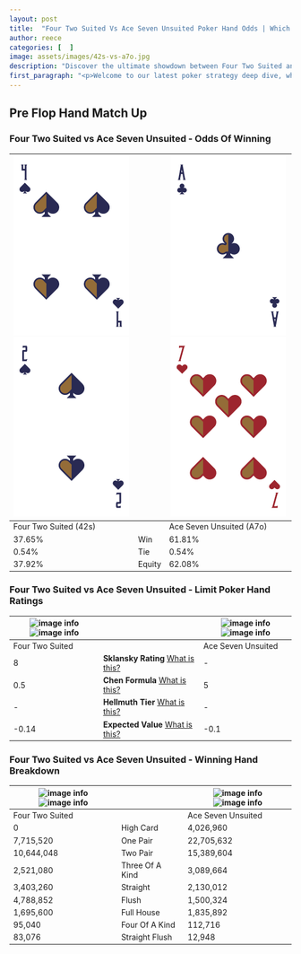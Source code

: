 ```yaml
---
layout: post
title:  "Four Two Suited Vs Ace Seven Unsuited Poker Hand Odds | Which Is The Better Hand In Poker? A Complete Guide"
author: reece
categories: [  ]
image: assets/images/42s-vs-a7o.jpg
description: "Discover the ultimate showdown between Four Two Suited and Ace Seven Unsuited in poker! Uncover the odds, strategies, and scenarios where one hand triumphs over the other. Get ready to up your poker game with this thrilling analysis."
first_paragraph: "<p>Welcome to our latest poker strategy deep dive, where we're pitting two distinct hands against each other in a high-stakes showdown: Four Two Suited vs Ace Seven Unsuited.</p><p>In the dynamic world of poker, every decision counts, and knowing which hand holds the upper hand is key to your success at the table.</p><p>In this article, we'll dissect these two hands, explore the scenarios where one dominates the other, and equip you with the knowledge to make strategic choices that can tip the odds in your favor.</p><p>Get ready to unravel the intriguing dynamics of these poker hands and elevate your game to new heights.</p>"
---
```




[comment]: # (sp0)

## Pre Flop Hand Match Up

<div class="table hand-ratings" markdown="1"> 



### Four Two Suited vs Ace Seven Unsuited - Odds Of Winning


    
| ![image info](assets/images/hand1/4.png) ![image info](assets/images/hand1/2.png) |  | ![image info](assets/images/hand2/a.png) ![image info](assets/images/hand2/7o.png) |
| -------- | -------- | -------- |
| Four Two Suited (42s) |  | Ace Seven Unsuited (A7o) |
| 37.65% | Win | 61.81% |
| 0.54% | Tie | 0.54% |
| 37.92% | Equity | 62.08% |




[comment]: # (sp1)



### Four Two Suited vs Ace Seven Unsuited - Limit Poker Hand Ratings


    
| ![image info](https://www.riverpairs.com/assets/images/hand1/4.png) ![image info](https://www.riverpairs.com/assets/images/hand1/2.png) |  | ![image info](https://www.riverpairs.com/assets/images/hand2/a.png) ![image info](https://www.riverpairs.com/assets/images/hand2/7o.png) |
| -------- | -------- | -------- |
| Four Two Suited |  | Ace Seven Unsuited |
| 8 | **Sklansky Rating** [What is this?](/sklansky-rating-explained) | - |
| 0.5 | **Chen Formula** [What is this?](/chen-formula-explained) | 5 |
| - | **Hellmuth Tier** [What is this?](/Hellmuth-tier-explained) | - |
| -0.14 | **Expected Value** [What is this?](/expected-value-explained) | -0.1 |




[comment]: # (sp2)



### Four Two Suited vs Ace Seven Unsuited - Winning Hand Breakdown


    
| ![image info](https://www.riverpairs.com/assets/images/hand1/4.png) ![image info](https://www.riverpairs.com/assets/images/hand1/2.png) |  | ![image info](https://www.riverpairs.com/assets/images/hand2/a.png) ![image info](https://www.riverpairs.com/assets/images/hand2/7o.png) |
| -------- | -------- | -------- |
| Four Two Suited |  | Ace Seven Unsuited |
| 0 | High Card | 4,026,960 |
| 7,715,520 | One Pair | 22,705,632 |
| 10,644,048 | Two Pair | 15,389,604 |
| 2,521,080 | Three Of A Kind | 3,089,664 |
| 3,403,260 | Straight | 2,130,012 |
| 4,788,852 | Flush | 1,500,324 |
| 1,695,600 | Full House | 1,835,892 |
| 95,040 | Four Of A Kind | 112,716 |
| 83,076 | Straight Flush | 12,948 |




[comment]: # (sp3)



</div>

[comment]: # (sp4)



[comment]: # (sp5)

